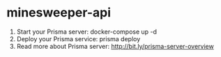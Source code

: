 # minesweeper-api
1. Start your Prisma server: docker-compose up -d
2. Deploy your Prisma service: prisma deploy
3. Read more about Prisma server:
    http://bit.ly/prisma-server-overview